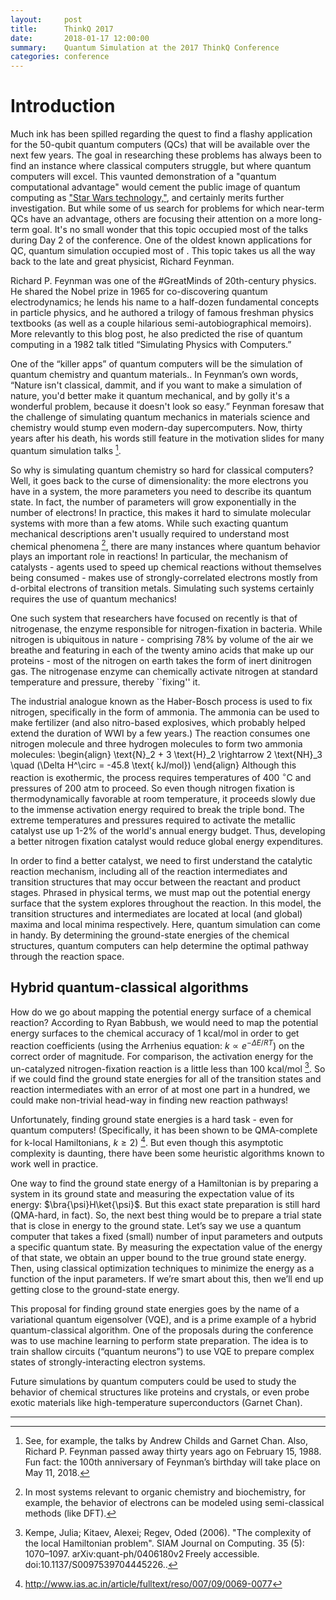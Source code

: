 ```yaml
---
layout:     post
title:      ThinkQ 2017
date:       2018-01-17 12:00:00
summary:    Quantum Simulation at the 2017 ThinkQ Conference
categories: conference
---
```


# Introduction

Much ink has been spilled regarding the quest to find a flashy application for the 50-qubit quantum computers (QCs) that will be available over the next few years. The goal in researching these problems has always been to find an instance where classical computers struggle, but where quantum computers will excel. This vaunted demonstration of a "quantum computational advantage" would cement the public image of quantum computing as ["Star Wars technology,"](https://www.nytimes.com/2018/01/16/opinion/while-you-were-sleeping.html), and certainly merits further investigation. But while some of us search for problems for which near-term QCs have an advantage, others are focusing their attention on a more long-term goal. It's no small wonder that this topic occupied most of the talks during Day 2 of the conference. One of the oldest known applications for QC, quantum simulation occupied most of . This topic takes us all the way back to the late and great physicist, Richard Feynman. 

Richard P. Feynman was one of the #GreatMinds of 20th-century physics. He shared the Nobel prize in 1965 for co-discovering quantum electrodynamics; he lends his name to a half-dozen fundamental concepts in particle physics, and he authored a trilogy of famous freshman physics textbooks (as well as a couple hilarious semi-autobiographical memoirs). More relevantly to this blog post, he also predicted the rise of quantum computing in a 1982 talk titled “Simulating Physics with Computers.”

One of the “killer apps” of quantum computers will be the simulation of quantum chemistry and quantum materials.. In Feynman’s own words, “Nature isn't classical, dammit, and if you want to make a simulation of nature, you'd better make it quantum mechanical, and by golly it's a wonderful problem, because it doesn't look so easy.” Feynman foresaw that the challenge of simulating quantum mechanics in materials science and chemistry would stump even modern-day supercomputers. Now, thirty years after his death, his words still feature in the motivation slides for many quantum simulation talks [^1]. 

So why is simulating quantum chemistry so hard for classical computers? Well, it goes back to the curse of dimensionality: the more electrons you have in a system, the more parameters you need to describe its quantum state. In fact, the number of parameters will grow exponentially in the number of electrons! In practice, this makes it hard to simulate molecular systems with more than a few atoms. While such exacting quantum mechanical descriptions aren't usually required to understand most chemical phenomena [^1.5], there are many instances where quantum behavior plays an important role in reactions! In particular, the mechanism of catalysts - agents used to speed up chemical reactions without themselves being consumed - makes use of strongly-correlated electrons mostly from d-orbital electrons of transition metals. Simulating such systems certainly requires the use of quantum mechanics!  

One such system that researchers have focused on recently is that of nitrogenase, the enzyme responsible for nitrogen-fixation in bacteria. While nitrogen is ubiquitous in nature - comprising 78% by volume of the air we breathe and featuring in each of the twenty amino acids that make up our proteins - most of the nitrogen on earth takes the form of inert dinitrogen gas. The nitrogenase enzyme can chemically activate nitrogen at standard temperature and pressure, thereby ``fixing'' it. 
	
The industrial analogue known as the Haber-Bosch process is used to fix nitrogen, specifically in the form of ammonia. The ammonia can be used to make fertilizer (and also nitro-based explosives, which probably helped extend the duration of WWI by a few years.) The reaction consumes one nitrogen molecule and three hydrogen molecules to form two ammonia molecules:
\begin{align}
\text{N}_2 + 3 \text{H}_2 \rightarrow 2 \text{NH}_3 \quad (\Delta H^\circ = -45.8 \text{ kJ/mol})
\end{align}
Although this reaction is exothermic, the process requires temperatures of 400 $^\circ$C and pressures of 200 atm to proceed. So even though nitrogen fixation is thermodynamically favorable at room temperature, it proceeds slowly due to the immense activation energy required to break the triple bond. The extreme temperatures and pressures required to activate the metallic catalyst use up 1-2% of the world's annual energy budget. Thus, developing a better nitrogen fixation catalyst would reduce global energy expenditures. 

In order to find a better catalyst, we need to first understand the catalytic reaction mechanism, including all of the reaction intermediates and transition structures that may occur between the reactant and product stages. Phrased in physical terms, we must map out the potential energy surface that the system explores throughout the reaction. In this model, the transition structures and intermediates are located at local (and global) maxima and local minima respectively. Here, quantum simulation can come in handy. By determining the ground-state energies of the chemical structures, quantum computers can help determine the optimal pathway through the reaction space. 

## Hybrid quantum-classical algorithms

How do we go about mapping the potential energy surface of a chemical reaction? According to Ryan Babbush, we would need to map the potential energy surfaces to the chemical accuracy of 1 kcal/mol in order to get reaction coefficients (using the Arrhenius equation: $k \propto e^{-\Delta E/RT}$) on the correct order of magnitude. For comparison, the activation energy for the un-catalyzed nitrogen-fixation reaction is a little less than 100 kcal/mol [^2]. So if we could find the ground state energies for all of the transition states and reaction intermediates with an error of at most one part in a hundred, we could make non-trivial head-way in finding new reaction pathways!

Unfortunately, finding ground state energies is a hard task - even for quantum computers! (Specifically, it has been shown to be QMA-complete for k-local Hamiltonians, $k \ge 2$) [^3]. But even though this asymptotic complexity is daunting, there have been some heuristic algorithms known to work well in practice.

One way to find the ground state energy of a Hamiltonian is by preparing a system in its ground state and measuring the expectation value of its energy: $\bra{\psi}H\ket{\psi}$. But this exact state preparation is still hard (QMA-hard, in fact). So, the next best thing would be to prepare a trial state that is close in energy to the ground state. Let’s say we use a quantum computer that takes a fixed (small) number of input parameters and outputs a specific quantum state. By measuring the expectation value of the energy of that state, we obtain an upper bound to the true ground state energy. Then, using classical optimization techniques to minimize the energy as a function of the input parameters. If we’re smart about this, then we’ll end up getting close to the ground-state energy.

This proposal for finding ground state energies goes by the name of a variational quantum eigensolver (VQE), and is a prime example of a hybrid quantum-classical algorithm. One of the proposals during the conference was to use machine learning to perform state preparation. The idea is to train shallow circuits (“quantum neurons”) to use VQE to prepare complex states of strongly-interacting electron systems. 

Future simulations by quantum computers could be used to study the behavior of chemical structures like proteins and crystals, or even probe exotic materials like high-temperature superconductors (Garnet Chan). 

---

[^1]: See, for example, the talks by Andrew Childs and Garnet Chan. Also, Richard P. Feynman passed away thirty years ago on February 15, 1988. Fun fact: the 100th anniversary of Feynman’s birthday will take place on May 11, 2018. 

[^1.5]: In most systems relevant to organic chemistry and biochemistry, for example, the behavior of electrons can be modeled using semi-classical methods (like DFT).

[^2]:  Kempe, Julia; Kitaev, Alexei; Regev, Oded (2006). "The complexity of the local Hamiltonian problem". SIAM Journal on Computing. 35 (5): 1070–1097. arXiv:quant-ph/0406180v2 Freely accessible. doi:10.1137/S0097539704445226..

[^3]: http://www.ias.ac.in/article/fulltext/reso/007/09/0069-0077
